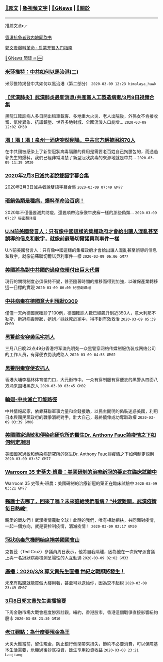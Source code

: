 ###  [:eagle:郭文](https://github.com/ourhimalayas/txt) | [:books:視頻文字](https://github.com/ourhimalayas/txt/blob/master/content/README.md) | [:newspaper:GNews](https://github.com/ourhimalayas/txt/blob/master/content/gnews/README.md) | [:pray:關於](https://github.com/ourhimalayas/home/tree/master/about)
---

推薦文章:point_right:

[香港抗争者致内地同胞书](https://github.com/ourhimalayas/news/blob/master/2019/08/a_letter_from_the_hong_kong_people.md)

[郭文贵爆料革命 · 启蒙开智入门指南](https://github.com/ourhimalayas/txt/issues/1)

[:newspaper:GNews 節錄 :fire: :new:](https://github.com/ourhimalayas/txt/blob/master/content/gnews/README.md) 



### [米莎推特：中共如何以黑治港(二)](/content/gnews/1/README.md)

米莎推特揭發中共如何以黑治港（第二部分）  `2020-03-09 12:23 himalaya_hawk`

### [【武漢肺炎】武漢肺炎最新消息/共產黨人工製造病毒/3月9日視頻合集](/content/gnews/2/README.md)

黑龍江確診病人多日開出租車載客、多地重大火災、老人出院後，外孫女不肯接收留、氣候異象、抗議鎮壓、世界多地封城、全國流浪人口劇增...  `2020-03-09 12:02 GM30`

### [塌！塌！塌！泉州一酒店突然倒塌，中共官方稱被困約70人](/content/gnews/3/README.md)

在中共國被感染上了新型冠狀病毒隔離的費用是需要老百姓自己掏腰包的，而通過郭先生的爆料，我們已經非常清楚了新型冠狀病毒的來源地就是中共...  `2020-03-09 11:39 GM30`

### [2020年2月3日滅共者說雙語字幕合集](/content/gnews/4/README.md)

2020年2月3日滅共者說雙語字幕合集  `2020-03-09 07:49 GM77`

### [砸鍋偽類是種病，爆料革命治百病！](/content/gnews/5/README.md)

2020年不僅僅要滅共防疫，還要順帶治療像牛皮癬一樣的那些偽類...  `2020-03-09 07:27 秘密翻译组`

### [U.N前美國發言人：只有像中國這樣的集權政府才會給出讓人混亂甚至誤導的信息和數字，就像前蘇聯切爾諾貝利事件一樣](/content/gnews/6/README.md)

U.N前美國發言人：只有像中國這樣的集權政府才會給出讓人混亂甚至誤導的信息和數字，就像前蘇聯切爾諾貝利事件一樣  `2020-03-09 06:06 GM77`

### [美國將為對中共國的過度依賴付出巨大代價](/content/gnews/7/README.md)

現行的關稅制度必須保持不變，甚至隨著時間的推移而得到加強，以確保產業轉移這一目標的實現  `2020-03-09 06:00 秘密翻译组`

### [中共病毒在德國意大利現狀0309](/content/gnews/8/README.md)

僅僅一天內德國就確診了100例，德國確診人數已經飆升到近350人，意大利那不勒斯，新冠病毒慘狀，姐姐／妹妹死於家中，得不到有效救治  `2020-03-09 05:39 GM09`

### [黑警趁夜突袭民宅抓人](/content/gnews/9/README.md)

三月八日晚22点49分香港将军澳光明苑一众黑警穿网络传媒制服伪装成网络公司的工作人员，有穿便衣伪装成路人  `2020-03-09 04:53 GM02`

### [黑警阴毒穿便衣抓人](/content/gnews/10/README.md)

香港大埔李福林体育馆门口，大元街市中。一众有穿制服有穿便衣的黑警从四面八方涌来围堵黑衣人  `2020-03-09 03:45 GM02`

### [輪迴-中共滅亡可能路徑](/content/gnews/11/README.md)

中共情報起家，依靠蘇聯軍事力量和金錢援助，以民主開明的偽裝迷惑美國，利用日本與國民黨政府的戰爭消耗對手，壯大自己，最終僥倖成功奪取政權  `2020-03-09 03:39 GM06`

### [美國國家過敏和傳染病研究所的醫生Dr. Anthony Fauc談疫情之下如何制定規則](/content/gnews/12/README.md)

美國國家過敏和傳染病研究所的醫生Dr. Anthony Fauc談疫情之下如何制定規則  `2020-03-09 03:37 GM77`

### [Warroom 35 史蒂夫·班農：美國研制的治療新冠的藥正在臨床試驗中](/content/gnews/13/README.md)

Warroom 35 史蒂夫·班農：美國研制的治療新冠的藥正在臨床試驗中  `2020-03-09 03:21 GM77`

### [醫護士去哪了，回來了嗎？未來誰給我們看病？“共渡難關，武漢疫情每日熱線”](/content/gnews/14/README.md)

親愛的戰友們！武漢疫情震動全球！此時的我們，唯有相助相扶，共同面對疫情，一起一個方向，就是要控制疫情，消滅疫情！  `2020-03-09 02:17 GM30`

### [冠狀病毒危機開始席捲美國國會山](/content/gnews/15/README.md)

克魯茲（Ted Cruz）參議員周日表示，他將自我隔離，因為他在一次保守派會議上與一名冠狀病毒檢測呈陽性的人互動過  `2020-03-09 02:02 GM33`

### [廣播：2020/3/8 郭文貴先生直播 世紀之戰即將發生！](/content/gnews/16/README.md)

未來有點錢就能買個大樓用著，甚至可以送給你，因為交不起稅  `2020-03-08 23:49 GM07`

### [3月8日郭文貴先生直播摘要](/content/gnews/17/README.md)

下周金融市場大戰會極度慘烈壯觀。紐約，香港股市，香港這個戰爭直接影響紐約股市  `2020-03-08 23:30 GM10`

### [老江觀點：為什麼要現金為王](/content/gnews/18/README.md)

大災大難當前，留住現金，防止銀行倒閉帶來損失，節約不必要消費，可以保障基本生活需要，危機過後抄底投資，餘生享用投資收益  `2020-03-08 23:21 Laojiang`

